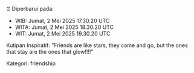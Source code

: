 ⏰ Diperbarui pada:
- WIB: Jumat, 2 Mei 2025 17.30.20 UTC
- WITA: Jumat, 2 Mei 2025 18.30.20 UTC
- WIT: Jumat, 2 Mei 2025 19.30.20 UTC

Kutipan Inspiratif:
"Friends are like stars, they come and go, but the ones that stay are the ones that glow!!!!"


Kategori: friendship


